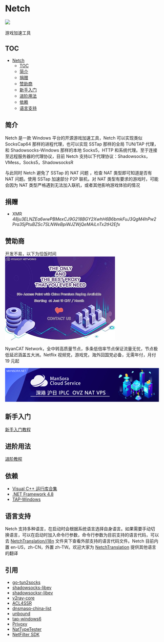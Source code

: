 # Netch
[![](https://img.shields.io/badge/Telegram-频道-blue.svg)](https://t.me/Netch)

游戏加速工具

## TOC
- [Netch](#Netch)
	- [TOC](#TOC)
	- [简介](#简介)
	- [捐赠](#捐赠)
	- [赞助商](#赞助商)
    - [新手入门](Basic-usage.md)
    - [进阶用法](https://github.com/NormanBB/NetchMode/blob/master/docs/README.zh-CN.md)
	- [依赖](#依赖)
    - [语言支持](#语言支持)
    
## 简介
Netch 是一款 Windows 平台的开源游戏加速工具，Netch 可以实现类似 SocksCap64 那样的进程代理，也可以实现 SSTap 那样的全局 TUN/TAP 代理，和 Shadowsocks-Windows 那样的本地 Socks5，HTTP 和系统代理。至于连接至远程服务器的代理协议，目前 Netch 支持以下代理协议：Shadowsocks，VMess，Socks5，ShadowsocksR

与此同时 Netch 避免了 SSTap 的 NAT 问题 ，检查 NAT 类型即可知道是否有 NAT 问题。使用 SSTap 加速部分 P2P 联机，对 NAT 类型有要求的游戏时，可能会因为 NAT 类型严格遇到无法加入联机，或者其他影响游戏体验的情况

## 捐赠
- XMR *48ju3ELNZEa6wwPBMexCJ9G218BGY2XwhH6B6bmkFuJ3QgM4hPw2Pra35jPtuBZSc7SLNWeBpiWJZWjQeMAiLnTx2tH2Efx*

## 赞助商
开发不易，以下为恰饭时间
[![NyanCAT](sponsor/nyancat.jpg)](https://nyancat.info)

NyanCAT Network，全中转高质量节点，多条低倍率节点保证流量无忧，节点极低延迟涵盖五大洲。Netflix 视频党，游戏党，海外回国党必备，无需年付，月付 19 元起

[![ManSora](sponsor/mansora.jpg)](https://www.mansora.net/cart.php)

## 新手入门
[新手入门教程](Basic-usage.md)

## 进阶用法
[进阶教程](https://github.com/NormanBB/NetchMode/blob/master/docs/README.zh-CN.md)
## 依赖
- [Visual C++ 运行库合集](https://www.google.com/search?q=Visual+C%2B%2B+%E8%BF%90%E8%A1%8C%E5%BA%93%E5%90%88%E9%9B%86)
- [.NET Framework 4.8](https://dotnet.microsoft.com/download/dotnet-framework/thank-you/net48-offline-installer)
- [TAP-Windows](https://build.openvpn.net/downloads/releases/tap-windows-9.21.2.exe)

## 语言支持
Netch 支持多种语言，在启动时会根据系统语言选择自身语言。如果需要手动切换语言，可以在启动时加入命令行参数，命令行参数为目前支持的语言代码，可以去 [NetchTranslation/i18n](https://github.com/NetchX/NetchTranslation/tree/master/i18n) 文件夹下查看外部支持的语言代码文件。Netch 目前内置 en-US，zh-CN，外置 zh-TW。欢迎大家为 [NetchTranslation](https://github.com/NetchX/NetchTranslation) 提供其他语言的翻译

## 引用
- [go-tun2socks](https://github.com/eycorsican/go-tun2socks)
- [shadowsocks-libev](https://github.com/shadowsocks/shadowsocks-libev)
- [shadowsocksr-libev](https://github.com/shadowsocksrr/shadowsocksr-libev)
- [v2ray-core](https://github.com/v2ray/v2ray-core)
- [ACL4SSR](https://github.com/ACL4SSR/ACL4SSR)
- [dnsmasq-china-list](https://github.com/felixonmars/dnsmasq-china-list)
- [unbound](https://github.com/NLnetLabs/unbound)
- [tap-windows6](https://github.com/OpenVPN/tap-windows6)
- [Privoxy](https://www.privoxy.org/)
- [NatTypeTester](https://github.com/HMBSbige/NatTypeTester)
- [NetFilter SDK](https://netfiltersdk.com/)
